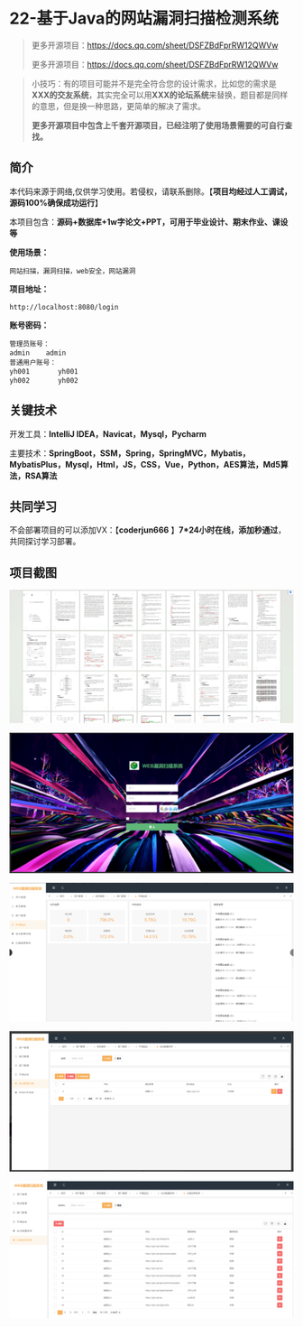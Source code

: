 # 22-基于Java的网站漏洞扫描检测系统

> 更多开源项目：https://docs.qq.com/sheet/DSFZBdFprRW12QWVw
>
> 更多开源项目：https://docs.qq.com/sheet/DSFZBdFprRW12QWVw

> 小技巧：有的项目可能并不是完全符合您的设计需求，比如您的需求是**XXX的交友系统**，其实完全可以用**XXX的论坛系统**来替换，题目都是同样的意思，但是换一种思路，更简单的解决了需求。
>
> **更多开源项目中包含上千套开源项目，已经注明了使用场景需要的可自行查找。**



## 简介

本代码来源于网络,仅供学习使用。若侵权，请联系删除。【**项目均经过人工调试，源码100%确保成功运行**】

本项目包含：**源码+数据库+1w字论文+PPT，可用于毕业设计、期末作业、课设等**

**使用场景：**

```
网站扫描，漏洞扫描，web安全，网站漏洞
```

**项目地址：**

```
http://localhost:8080/login
```

**账号密码：**

```
管理员账号：
admin    admin
普通用户账号：
yh001       yh001
yh002       yh002
```



## 关键技术

开发工具：**IntelliJ IDEA，Navicat，Mysql，Pycharm**

主要技术：**SpringBoot，SSM，Spring，SpringMVC，Mybatis，MybatisPlus，Mysql，Html，JS，CSS，Vue，Python，AES算法，Md5算法，RSA算法**



## 共同学习

不会部署项目的可以添加VX：【**coderjun666**  】**7*24小时在线，添加秒通过**，共同探讨学习部署。



## 项目截图

![image-20240812212230705](./项目截图/image-20240812212230705.png)

![image-20240812212245380](./项目截图/image-20240812212245380.png)

![image-20240812212259860](./项目截图/image-20240812212259860.png)

![image-20240812212308781](./项目截图/image-20240812212308781.png)

![image-20240812212322040](./项目截图/image-20240812212322040.png)
